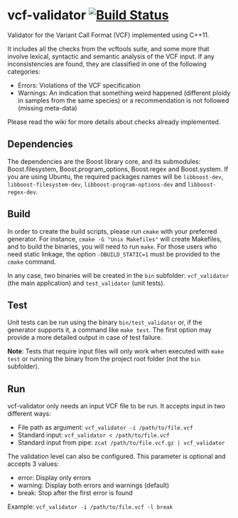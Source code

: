 # vcf-validator [![Build Status](https://travis-ci.org/cyenyxe/vcf-validator.svg?branch=develop)](https://travis-ci.org/cyenyxe/vcf-validator)

Validator for the Variant Call Format (VCF) implemented using C++11.

It includes all the checks from the vcftools suite, and some more that involve lexical, syntactic and semantic analysis of the VCF input. If any inconsistencies are found, they are classified in one of the following categories:

* Errors: Violations of the VCF specification
* Warnings: An indication that something weird happened (different ploidy in samples from the same species) or a recommendation is not followed (missing meta-data)

Please read the wiki for more details about checks already implemented.

## Dependencies

The dependencies are the Boost library core, and its submodules: Boost.filesystem, Boost.program_options, Boost.regex and Boost.system.
If you are using Ubuntu, the required packages names will be `libboost-dev`, `libboost-filesystem-dev`, `libboost-program-options-dev` and `libboost-regex-dev`.

## Build

In order to create the build scripts, please run `cmake` with your preferred generator. For instance, `cmake -G "Unix Makefiles"` will create Makefiles, and to build the binaries, you will need to run `make`. For those users who need static linkage, the option `-DBUILD_STATIC=1` must be provided to the `cmake` command.

In any case, two binaries will be created in the `bin` subfolder: `vcf_validator` (the main application) and `test_validator` (unit tests).

## Test

Unit tests can be run using the binary `bin/test_validator` or, if the generator supports it, a command like `make test`. The first option may provide a more detailed output in case of test failure.

**Note**: Tests that require input files will only work when executed with `make test` or running the binary from the project root folder (not the `bin` subfolder).

## Run

vcf-validator only needs an input VCF file to be run. It accepts input in two different ways:

* File path as argument: `vcf_validator -i /path/to/file.vcf`
* Standard input: `vcf_validator < /path/to/file.vcf`
* Standard input from pipe: `zcat /path/to/file.vcf.gz | vcf_validator`

The validation level can also be configured. This parameter is optional and accepts 3 values:

* error: Display only errors
* warning: Display both errors and warnings (default)
* break: Stop after the first error is found

Example: `vcf_validator -i /path/to/file.vcf -l break`
